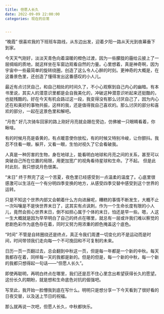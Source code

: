 ```yaml
---
title: 但愿人长久
date: 2022-09-09 22:00:00
categories: 现在的日常


---
```


“晚霞”
很喜欢我的下班班车路线，从东边出发，迎着夕阳一路从天光到夜幕垂下到家。

今天天气刚好，淡淡天青色向着温暖的橙色过渡，因为一些朦胧的霾给云披上了一层绸缎的质地，就这样坐在车窗边观看自然的力量。心里想着，真是神奇啊，因为宇宙中一些最简单的旋转绕圈，创造了这么令人心醉的时刻。更神奇的大概是，在这番景色里，还创造了懂得发出这番感叹的小人儿。

最近有点讨厌自己，和自己相处的时间久了，不小心观察到自己内心的幽暗。有本书里说，其实人的潜意识里都是会自我美化的，冲破这种潜意识听起来还挺酷的，也挺残酷的。好在今天有机会路过这一段，我变得没有那么讨厌自己了，因为内心还在和美好的事物共振，这样的我，还是值得我自己喜欢的。那么讨厌的部分和喜欢的部分，一起在这景色里和解吧。

“月色”
好几次骑车回家的路上刚好月亮就会跟在旁边，仿佛被一只眼睛看着，你瞅啥。

有的时候月亮是昏黄的，有点暖意使你放松，有的时候又特别冷峻，让你颤抖。我忍不住看一眼，躲开，又看一眼，生怕对视久了它会看破我。

人真是一种厉害的生物，身在地球上，能看明白地球和月亮之间的关系，甚至可以突破自己所在位置的局限，用更加宽广的视角看待星球和生命。了不起。
但是此时此刻，我只想说月色很美。

“末日”
终于熬完了这一个苦夏，夜色里已经感受到一点温柔的温度了。心底里很感激可以生活在一个有分明四季变换的地方，从感受四季交替中感受到这个世界的运转。

只是不知这个世界内部又会朝着什么方向进展呢，糟糕的事情不断发生，大概不止一次叫嚷是不是快世界末日了，这其实有点讽刺，作为一个生命长度有限的小人儿，竟然会担心世界末日，倒不如担心属于个体的末日，怕还是早一些。嗯，人这一生大概就是因为早早明白了自己的终点在哪里，就总有一层或许我们难以察觉的悲剧色彩作为底色存在着，同时又努力用浓重的颜色掩盖这个底色。

“时间”
不管是自转圈绕还是终点，真正令我们周遭一切变化的不是运动而是时间，时间带领我们走向每一个不可挽回和不可复制的未来。

日历一页一页翻过去，总会翻到中秋这一页，但是每一年都是一个新的中秋。每天我都存在着，同样每一天的我都是新的。但是的但是，每一个新的中秋，每一个新的我都只想得起一句话——“但愿人长久”。

即使再聪明，再明白终点在哪里，我们还是忍不住心里念出希望获得长久的愿望。这份长久的期盼，就是想和生命底色对抗的倔强吧。

写至此，我开始一脸懵我到底在写什么。明明只是想分享一下今天看到了很好看的日夜交替，以及送上节日的祝福。

那么就再说一次吧，但愿人长久，中秋都快乐。